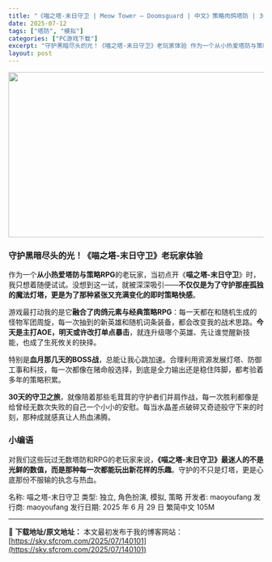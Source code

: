 ```yaml
---
title: "《喵之塔-末日守卫 | Meow Tower – Doomsguard | 中文》策略肉鸽塔防 | 30天黑暗试炼，热血守护的终极体验！"
date: 2025-07-12
tags: ["塔防", "模拟"]
categories: ["PC游戏下载"]
excerpt: "守护黑暗尽头的光！《喵之塔-末日守卫》老玩家体验 作为一个从小热爱塔防与策略RPG的老玩家，当初点开《喵之塔-末日守卫》时，我只想着随便试试。没想到这一试，就被深深吸引——不仅仅是为了守护那座孤独的魔法灯塔，更是为了那种紧张又充满变化的即时策略快感。 游戏最打动我的是它融合了肉鸽元素与经典策略RPG&hellip;"
layout: post
---
```


<img class="aligncenter size-full wp-image-140102" src="https://sky.sfcrom.com/wp-content/uploads/2025/07/2025071204041736.webp" alt="" width="700" height="327" />
<h3><strong>守护黑暗尽头的光！《喵之塔-末日守卫》老玩家体验</strong></h3>
作为一个<strong>从小热爱塔防与策略RPG</strong>的老玩家，当初点开《<strong>喵之塔-末日守卫</strong>》时，我只想着随便试试。没想到这一试，就被深深吸引——<strong>不仅仅是为了守护那座孤独的魔法灯塔，更是为了那种紧张又充满变化的即时策略快感</strong>。

游戏最打动我的是它<strong>融合了肉鸽元素与经典策略RPG</strong>：每一天都在和随机生成的怪物军团周旋，每一次抽到的新英雄和随机词条装备，都会改变我的战术思路。<strong>今天是主打AOE，明天或许改打单点暴击</strong>，就连升级哪个英雄、先让谁觉醒新技能，也成了生死攸关的抉择。

特别是<strong>血月那几天的BOSS战</strong>，总能让我心跳加速。合理利用资源发展灯塔、防御工事和科技，每一次都像在赌命般选择，到底是全力输出还是稳住阵脚，都考验着多年的策略积累。

<strong>30天的守卫之旅</strong>，就像陪着那些毛茸茸的守护者们并肩作战，每一次胜利都像是给曾经无数次失败的自己一个小小的安慰。每当水晶差点破碎又奇迹般守下来的时刻，那种成就感真让人热血沸腾。
<h3><strong>小编语</strong></h3>
对我们这些玩过无数塔防和RPG的老玩家来说，<strong>《喵之塔-末日守卫》最迷人的不是光鲜的数值，而是那种每一次都能玩出新花样的乐趣</strong>。守护的不只是灯塔，更是心底那份不服输的执念与热血。

名称: 喵之塔-末日守卫
类型: 独立, 角色扮演, 模拟, 策略
开发者: maoyoufang
发行商: maoyoufang
发行日期: 2025 年 6 月 29 日
繁简中文
105M

---
📖 **下载地址/原文地址：** 本文最初发布于我的博客网站：[https://sky.sfcrom.com/2025/07/140101](https://sky.sfcrom.com/2025/07/140101)
